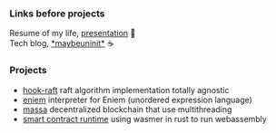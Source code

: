 ### Links before projects
Resume of my life, [presentation](https://www.maybeuninit.com/presentation) 📆 <br />
Tech blog, [\*maybeuninit\*](https://www.maybeuninit.com/) ☕ <br />

### Projects
- [hook-raft](https://github.com/adrien-zinger/hook-raft) raft algorithm implementation totally agnostic
- [eniem](https://github.com/adrien-zinger/eniem-langage) interpreter for Eniem (unordered expression language)
- [massa](https://github.com/massalabs/massa) decentralized blockchain that use multithreading
- [smart contract runtime](https://github.com/massalabs/sc-runtime) using wasmer in rust to run webassembly
